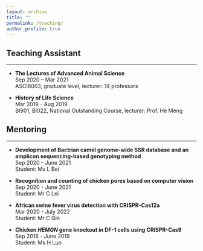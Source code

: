 ```yaml
---
layout: archive
title: ""
permalink: /teaching/
author_profile: true
---
```


## __Teaching Assistant__  
---
* __The Lectures of Advanced Animal Science__  
Sep 2020 – Mar 2021  
ASCI8003, graduate level, lecturer: 14 professors  
 
* __History of Life Science__  
Mar 2019 - Aug 2019  
BI901, BI022, National Outstanding Course, lecturer: Prof. He Meng  

## __Mentoring__
---
* __Development of Bactrian camel genome-wide SSR database and an amplicon sequencing-based genotyping method__   
Sep 2020 - June 2021  
Student: Ms L Bei

* __Recognition and counting of chicken pores based on computer vision__   
Sep 2020 - June 2021  
Student: Mr C Lei

* __African swine fever virus detection with CRISPR-Cas12a__   
Mar 2020 - July 2022  
Student: Mr C Qin

* __Chicken *HEMGN* gene knockout in DF-1 cells using CRISPR-Cas9__   
Sep 2018 - June 2019  
Student: Ms H Luo  


